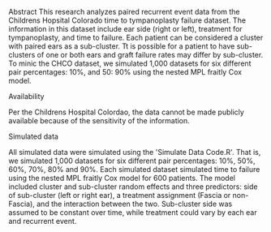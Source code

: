 Abstract
This research analyzes paired recurrent event data from the Childrens Hopsital Colorado time to tympanoplasty failure dataset. The information in this dataset include ear side (right or left), treatment for tympanoplasty, and time to failure. Each patient can be considered a cluster with paired ears as a sub-cluster. Tt is possible for a patient to have sub-clusters of one or both ears and graft failure rates may differ by sub-cluster. To minic the CHCO dataset, we simulated 1,000 datasets for six different pair percentages: 10%, and 50: 90% using the nested MPL fraitly Cox model.

Availability

Per the Childrens Hospital Colordao, the data cannot be made publicly available because of the sensitivity of the information.

Simulated data

All simulated data were simulated using the 'Simulate Data Code.R'. That is, we simulated 1,000 datasets for six different pair percentages: 10%, 50%, 60%, 70%, 80% and 90%. Each simulated dataset simulated time to failure using the nested MPL fraitly Cox model for 600 patients. The model included cluster and sub-cluster random effects and three predictors: side of sub-cluster (left or right ear), a treatment assignment (Fascia or non-Fascia), and the interaction between the two. Sub-cluster side was assumed to be constant over time, while treatment could vary by each ear and recurrent event. 

